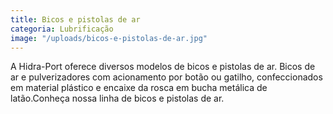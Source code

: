 ```yaml
---
title: Bicos e pistolas de ar
categoria: Lubrificação
image: "/uploads/bicos-e-pistolas-de-ar.jpg"
---
```


A Hidra-Port oferece diversos modelos de bicos e pistolas de ar. Bicos de ar e pulverizadores com acionamento por botão ou gatilho, confeccionados em material plástico e encaixe da rosca em bucha metálica de latão.Conheça nossa linha de bicos e pistolas de ar.

